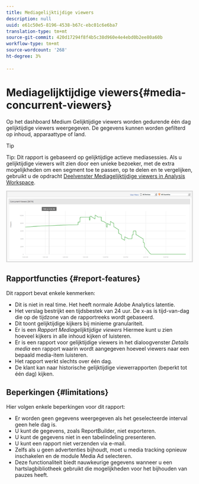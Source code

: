 ```yaml
---
title: Mediagelijktijdige viewers
description: null
uuid: e61c50e5-8196-4538-b67c-ebc01c6e6ba7
translation-type: tm+mt
source-git-commit: 420d17294f8f4b5c38d960e4e4ebd0b2ee80a60b
workflow-type: tm+mt
source-wordcount: '268'
ht-degree: 3%

---
```



# Mediagelijktijdige viewers{#media-concurrent-viewers}

Op het dashboard Medium Gelijktijdige viewers worden gedurende één dag gelijktijdige viewers weergegeven. De gegevens kunnen worden gefilterd op inhoud, apparaattype of land.

>[!TIP]
> 
> Tip: Dit rapport is gebaseerd op gelijktijdige actieve mediasessies.  Als u gelijktijdige viewers wilt zien door een unieke bezoeker, met de extra mogelijkheden om een segment toe te passen, op te delen en te vergelijken, gebruikt u de opdracht [Deelvenster Mediagelijktijdige viewers in Analysis Workspace](https://docs.adobe.com/content/help/nl-NL/analytics/analyze/analysis-workspace/panels/media-concurrent-viewers.html).


![](assets/video-concurrent-viewers.png)

## Rapportfuncties {#report-features}

Dit rapport bevat enkele kenmerken:

* Dit is niet in real time. Het heeft normale Adobe Analytics latentie.
* Het verslag bestrijkt een tijdsbestek van 24 uur. De x-as is tijd-van-dag die op de tijdzone van de rapportreeks wordt gebaseerd.
* Dit toont gelijktijdige kijkers bij minieme granulariteit.
* Er is een *Rapport Mediagelijktijdige viewers* Hiermee kunt u zien hoeveel kijkers in alle inhoud kijken of luisteren.
* Er is een rapport voor gelijktijdige viewers in het dialoogvenster *Details media* een rapport waarin wordt aangegeven hoeveel viewers naar een bepaald media-item luisteren.
* Het rapport werkt slechts over één dag.
* De klant kan naar historische gelijktijdige viewerrapporten (beperkt tot één dag) kijken.

## Beperkingen {#limitations}

Hier volgen enkele beperkingen voor dit rapport:

* Er worden geen gegevens weergegeven als het geselecteerde interval geen hele dag is.
* U kunt de gegevens, zoals ReportBuilder, niet exporteren.
* U kunt de gegevens niet in een tabelindeling presenteren.
* U kunt een rapport niet verzenden via e-mail.
* Zelfs als u geen advertenties bijhoudt, moet u media tracking opnieuw inschakelen en de module Media Ad selecteren.
* Deze functionaliteit biedt nauwkeurige gegevens wanneer u een hartslagbibliotheek gebruikt die mogelijkheden voor het bijhouden van pauzes heeft.

